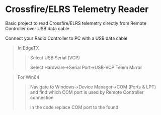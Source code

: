 # Crossfire/ELRS Telemetry Reader
Basic project to read Crossfire/ELRS telemetry directly from Remote Controller over USB data cable

Connect your Radio Controller to PC with a USB data cable

> In EdgeTX
>> Select USB Serial (VCP)
>> 
>> Select Hardware->Serial Port->USB-VCP Telem Mirror

> For Win64
>> Navigate to Windows->Device Manager->COM (Ports & LPT) and find which COM port is used by Remote Controller connection
>> 
>> In the code replace COM port to the found
